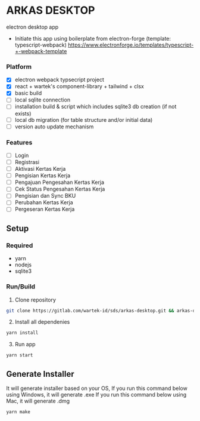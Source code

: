 # ARKAS DESKTOP
electron desktop app

- Initiate this app using boilerplate from electron-forge (template: typescript-webpack) https://www.electronforge.io/templates/typescript-+-webpack-template

### Platform
- [x] electron webpack typsecript project
- [x] react + wartek's component-library + tailwind + clsx
- [x] basic build
- [ ] local sqlite connection
- [ ] installation build & script which includes sqlite3 db creation (if not exists)
- [ ] local db migration (for table structure and/or initial data)
- [ ] version auto update mechanism

### Features
- [ ] Login
- [ ] Registrasi
- [ ] Aktivasi Kertas Kerja
- [ ] Pengisian Kertas Kerja
- [ ] Pengajuan Pengesahan Kertas Kerja
- [ ] Cek Status Pengesahan Kertas Kerja
- [ ] Pengisian dan Sync BKU
- [ ] Perubahan Kertas Kerja
- [ ] Pergeseran Kertas Kerja

## Setup
### Required
- yarn
- nodejs
- sqlite3

### Run/Build

1. Clone repository
```bash
git clone https://gitlab.com/wartek-id/sds/arkas-desktop.git && arkas-desktop
```

2. Install all dependenies
```bash
yarn install
```

3. Run app
```bash
yarn start
```

## Generate Installer
It will generate installer based on your OS,
If you run this command below using Windows, it will generate .exe
If you run this command below using Mac, it will generate .dmg

```bash
yarn make
```

